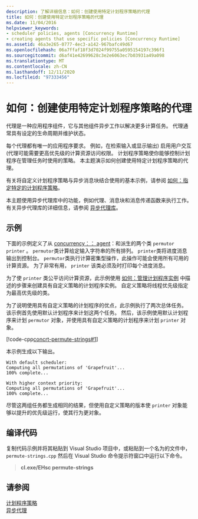 ```yaml
---
description: 了解详细信息：如何：创建使用特定计划程序策略的代理
title: 如何：创建使用特定计划程序策略的代理
ms.date: 11/04/2016
helpviewer_keywords:
- scheduler policies, agents [Concurrency Runtime]
- creating agents that use specific policies [Concurrency Runtime]
ms.assetid: 46a3e265-0777-4ec3-a142-967bafc49d67
ms.openlocfilehash: 06a7ffaf18f3d7024f99755a0595154197c396f1
ms.sourcegitcommit: d6af41e42699628c3e2e6063ec7b03931a49a098
ms.translationtype: MT
ms.contentlocale: zh-CN
ms.lasthandoff: 12/11/2020
ms.locfileid: "97333456"
---
```

# <a name="how-to-create-agents-that-use-specific-scheduler-policies"></a>如何：创建使用特定计划程序策略的代理

代理是一种应用程序组件，它与其他组件异步工作以解决更多计算任务。 代理通常具有设定的生命周期并维护状态。

每个代理都有唯一的应用程序要求。 例如，在检索输入或显示输出) 启用用户交互 (代理可能需要更高优先级的计算资源访问权限。 计划程序策略使你能够控制计划程序在管理任务时使用的策略。 本主题演示如何创建使用特定计划程序策略的代理。

有关将自定义计划程序策略与异步消息块结合使用的基本示例，请参阅 [如何：指定特定的计划程序策略](../../parallel/concrt/how-to-specify-specific-scheduler-policies.md)。

本主题使用异步代理库中的功能，例如代理、消息块和消息传递函数来执行工作。 有关异步代理库的详细信息，请参阅 [异步代理库](../../parallel/concrt/asynchronous-agents-library.md)。

## <a name="example"></a>示例

下面的示例定义了从 [concurrency：： agent](../../parallel/concrt/reference/agent-class.md)：和派生的两个类 `permutor` `printer` 。 `permutor`类计算给定输入字符串的所有排列。 `printer`类将进度消息输出到控制台。 `permutor`类执行计算密集型操作，此操作可能会使用所有可用的计算资源。 为了非常有用， `printer` 该类必须及时打印每个进度消息。

为了使 `printer` 类公平访问计算资源，此示例使用 [如何：管理计划程序实例](../../parallel/concrt/how-to-manage-a-scheduler-instance.md) 中描述的步骤来创建具有自定义策略的计划程序实例。 自定义策略将线程优先级指定为最高优先级的类。

为了说明使用具有自定义策略的计划程序的优点，此示例执行了两次总体任务。 该示例首先使用默认计划程序来计划这两个任务。 然后，该示例使用默认计划程序来计划 `permutor` 对象，并使用具有自定义策略的计划程序来计划 `printer` 对象。

[!code-cpp[concrt-permute-strings#1](../../parallel/concrt/codesnippet/cpp/how-to-create-agents-that-use-specific-scheduler-policies_1.cpp)]

本示例生成以下输出。

```Output
With default scheduler:
Computing all permutations of 'Grapefruit'...
100% complete...

With higher context priority:
Computing all permutations of 'Grapefruit'...
100% complete...
```

尽管这两组任务都生成相同的结果，但使用自定义策略的版本使 `printer` 对象能够以提升的优先级运行，使其行为更对象。

## <a name="compiling-the-code"></a>编译代码

复制代码示例并将其粘贴到 Visual Studio 项目中，或粘贴到一个名为的文件中， `permute-strings.cpp` 然后在 Visual Studio 命令提示符窗口中运行以下命令。

> **cl.exe/EHsc permute-strings**

## <a name="see-also"></a>请参阅

[计划程序策略](../../parallel/concrt/scheduler-policies.md)<br/>
[异步代理](../../parallel/concrt/asynchronous-agents.md)
